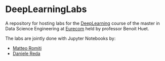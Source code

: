 # DeepLearningLabs
A repository for hosting labs for the
[DeepLearning](http://www.eurecom.fr/en/course/DeepLearning-2018Spring)  course of the master
in Data Science Engineering at [Eurecom](http://www.eurecom.fr) held by
professor Benoit Huet.

The labs are jointly done with Jupyter Notebooks by:
* [Matteo Romiti](http://www.github.com/MatteoRomiti)
* [Daniele Reda](http://www.github.com/rdednl)

